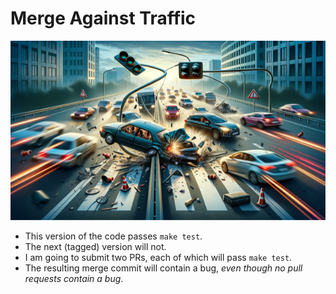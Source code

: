 # Merge Against Traffic
![Merging can be Dangerous](banner.png)

* This version of the code passes `make test`.
* The next (tagged) version will not.
* I am going to submit two PRs, each of which will pass `make test`.
* The resulting merge commit will contain a bug, *even though no pull
  requests contain a bug*.
